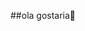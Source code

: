 ##ola gostaria👋

<!--
**filiporoblox/filiporoblox** is a ✨ _special_ ✨ repository because its `README.md` (this file) appears on your GitHub profile.

Here are some ideas to get you started:

- 🔭 Cursando Ensino medio intefrado ao curso técnico
- 🌱 Aprendendo Java, HTML e CSS
- 👯 Procuro colaborar no desenvolvimento de projetos 
- 🤔 Procuro ajuda com Java Script
- 💬 pergumte-me sobre Humor Flop
- 📫 Contado: felipe.ado@estudante.iftm.edu.br
- 😄 Ele/Dele
- ⚡ Sigma boy
-->
